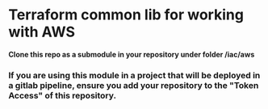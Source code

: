 # Terraform common lib for working with AWS
**Clone this repo as a submodule in your repository under folder /iac/aws**

### If you are using this module in a project that will be deployed in a gitlab pipeline, ensure you add your repository to the "Token Access" of this repository.
